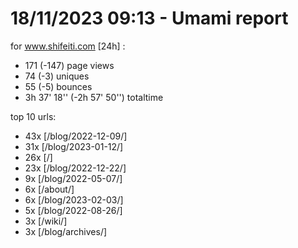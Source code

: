 # 18/11/2023 09:13 - Umami report
for www.shifeiti.com [24h] :

 - 171 (-147) page views
 - 74 (-3) uniques
 - 55 (-5) bounces
 - 3h 37' 18'' (-2h 57' 50'') totaltime


top 10 urls:
 - 43x [/blog/2022-12-09/]
 - 31x [/blog/2023-01-12/]
 - 26x [/]
 - 23x [/blog/2022-12-22/]
 - 9x [/blog/2022-05-07/]
 - 6x [/about/]
 - 6x [/blog/2023-02-03/]
 - 5x [/blog/2022-08-26/]
 - 3x [/wiki/]
 - 3x [/blog/archives/]



